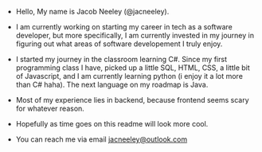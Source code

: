 - Hello, My name is Jacob Neeley (@jacneeley).
- I am currently working on starting my career in tech as a software developer, but more specifically, I am currently invested in my journey in figuring out what areas of software developement I truly enjoy.

- I started my journey in the classroom learning C#. Since my first programming class I have, picked up a little SQL, HTML, CSS, a little bit of Javascript, and I am currently learning python (i enjoy it a lot more than C# haha). The next language on my roadmap is Java. 

- Most of my experience lies in backend, because frontend seems scary for whatever reason.

- Hopefully as time goes on this readme will look more cool.

- You can reach me via email jacneeley@outlook.com


